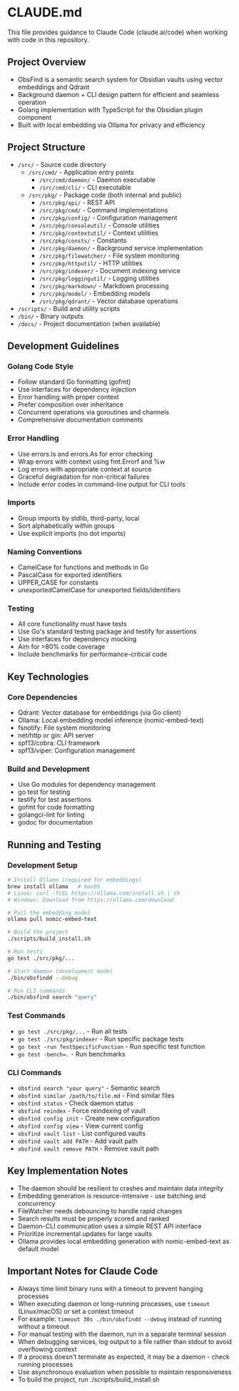# CLAUDE.md

This file provides guidance to Claude Code (claude.ai/code) when working with code in this repository.

## Project Overview
- ObsFind is a semantic search system for Obsidian vaults using vector embeddings and Qdrant
- Background daemon + CLI design pattern for efficient and seamless operation
- Golang implementation with TypeScript for the Obsidian plugin component
- Built with local embedding via Ollama for privacy and efficiency

## Project Structure
- `/src/` - Source code directory
  - `/src/cmd/` - Application entry points
    - `/src/cmd/daemon/` - Daemon executable
    - `/src/cmd/cli/` - CLI executable
  - `/src/pkg/` - Package code (both internal and public)
    - `/src/pkg/api/` - REST API
    - `/src/pkg/cmd/` - Command implementations
    - `/src/pkg/config/` - Configuration management
    - `/src/pkg/consoleutil/` - Console utilities
    - `/src/pkg/contextutil/` - Context utilities
    - `/src/pkg/consts/` - Constants
    - `/src/pkg/daemon/` - Background service implementation
    - `/src/pkg/filewatcher/` - File system monitoring
    - `/src/pkg/httputil/` - HTTP utilities
    - `/src/pkg/indexer/` - Document indexing service
    - `/src/pkg/loggingutil/` - Logging utilities
    - `/src/pkg/markdown/` - Markdown processing
    - `/src/pkg/model/` - Embedding models
    - `/src/pkg/qdrant/` - Vector database operations
- `/scripts/` - Build and utility scripts
- `/bin/` - Binary outputs
- `/docs/` - Project documentation (when available)

## Development Guidelines

### Golang Code Style
- Follow standard Go formatting (gofmt)
- Use interfaces for dependency injection
- Error handling with proper context
- Prefer composition over inheritance
- Concurrent operations via goroutines and channels
- Comprehensive documentation comments

### Error Handling
- Use errors.Is and errors.As for error checking
- Wrap errors with context using fmt.Errorf and %w
- Log errors with appropriate context at source
- Graceful degradation for non-critical failures
- Include error codes in command-line output for CLI tools

### Imports
- Group imports by stdlib, third-party, local
- Sort alphabetically within groups
- Use explicit imports (no dot imports)

### Naming Conventions
- CamelCase for functions and methods in Go
- PascalCase for exported identifiers
- UPPER_CASE for constants
- unexportedCamelCase for unexported fields/identifiers

### Testing
- All core functionality must have tests
- Use Go's standard testing package and testify for assertions
- Use interfaces for dependency mocking
- Aim for >80% code coverage
- Include benchmarks for performance-critical code

## Key Technologies

### Core Dependencies
- Qdrant: Vector database for embeddings (via Go client)
- Ollama: Local embedding model inference (nomic-embed-text)
- fsnotify: File system monitoring
- net/http or gin: API server
- spf13/cobra: CLI framework
- spf13/viper: Configuration management

### Build and Development
- Use Go modules for dependency management
- go test for testing
- testify for test assertions
- gofmt for code formatting
- golangci-lint for linting
- godoc for documentation

## Running and Testing

### Development Setup
```bash
# Install Ollama (required for embeddings)
brew install ollama   # macOS
# Linux: curl -fsSL https://ollama.com/install.sh | sh
# Windows: Download from https://ollama.com/download

# Pull the embedding model
ollama pull nomic-embed-text

# Build the project
./scripts/build_install.sh

# Run tests
go test ./src/pkg/...

# Start daemon (development mode)
./bin/obsfindd --debug

# Run CLI commands
./bin/obsfind search "query"
```

### Test Commands
- `go test ./src/pkg/...` - Run all tests
- `go test ./src/pkg/indexer` - Run specific package tests
- `go test -run TestSpecificFunction` - Run specific test function
- `go test -bench=.` - Run benchmarks

### CLI Commands
- `obsfind search "your query"` - Semantic search
- `obsfind similar /path/to/file.md` - Find similar files
- `obsfind status` - Check daemon status
- `obsfind reindex` - Force reindexing of vault
- `obsfind config init` - Create new configuration
- `obsfind config view` - View current config
- `obsfind vault list` - List configured vaults
- `obsfind vault add PATH` - Add vault path
- `obsfind vault remove PATH` - Remove vault path

## Key Implementation Notes
- The daemon should be resilient to crashes and maintain data integrity
- Embedding generation is resource-intensive - use batching and concurrency
- FileWatcher needs debouncing to handle rapid changes
- Search results must be properly scored and ranked
- Daemon-CLI communication uses a simple REST API interface
- Prioritize incremental updates for large vaults
- Ollama provides local embedding generation with nomic-embed-text as default model

## Important Notes for Claude Code
- Always time limit binary runs with a timeout to prevent hanging processes
- When executing daemon or long-running processes, use `timeout` (Linux/macOS) or set a context timeout
- For example: `timeout 30s ./bin/obsfindd --debug` instead of running without a timeout
- For manual testing with the daemon, run in a separate terminal session
- When debugging services, log output to a file rather than stdout to avoid overflowing context
- If a process doesn't terminate as expected, it may be a daemon - check running processes
- Use asynchronous evaluation when possible to maintain responsiveness
- To build the project, run ./scripts/build_install.sh